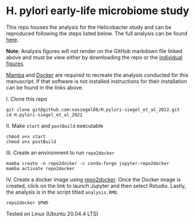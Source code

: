 # H. pylori early-life microbiome study

This repo houses the analysis for the Helicobacter study and can be reproduced following the steps listed below. The full analysis can be found [here](https://github.com/nasiegel88/H.pylori-siegel_et_al_2022/blob/master/docs/analysis.md).

**Note**: Analysis figures will not render on the GitHub markdown file linked above and must be view either by downloading the repo or the [individual figures](https://github.com/nasiegel88/H.pylori-siegel_et_al_2022/tree/master/results).

[Mamba](https://github.com/mamba-org/mamba) and [Docker](https://docs.docker.com/get-docker/) are required to recreate the analysis conducted for this manuscript. If that software is not installed instructions for their installation can be found in the links above.

I. Clone this repo

    git clone git@github.com:nasiegel88/H.pylori-siegel_et_al_2022.git
    cd H.pylori-siegel_et_al_2022

II\. Make `start` and `postBuild` executable

    chmod u+x start
    chmod u+x postBuild

III\. Create an environment to run `repo2docker`

    mamba create -n repo2docker -c conda-forge jupyter-repo2docker
    mamba activate repo2docker

IV\. Create a docker image using [repo2docker](https://repo2docker.readthedocs.io/en/latest/index.html). Once the Docker image is created, click on the link to launch Jupyter and then select Rstudio. Lastly, the analysis is in the script titled `analysis.RMD`.

    repo2docker $PWD

Tested on Linux (Ubuntu 20.04.4 LTS)
